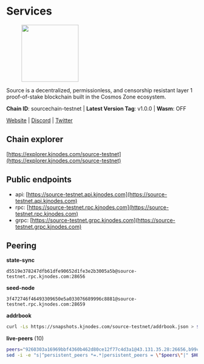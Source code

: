 # Services

<figure><img src="https://raw.githubusercontent.com/kj89/testnet_manuals/main/pingpub/logos/source.png" width="150" alt=""><figcaption></figcaption></figure>

Source is a decentralized, permissionless, and censorship resistant layer 1 proof-of-stake blockchain built in the Cosmos Zone ecosystem.

**Chain ID**: sourcechain-testnet | **Latest Version Tag**: v1.0.0 | **Wasm**: OFF

[Website](https://www.sourceprotocol.io/) | [Discord](https://discord.io/SourceProtocol) | [Twitter](https://www.twitter.com/sourceprotocol_)




## Chain explorer
[https://explorer.kjnodes.com/source-testnet](https://explorer.kjnodes.com/source-testnet)

## Public endpoints

* api: [https://source-testnet.api.kjnodes.com](https://source-testnet.api.kjnodes.com)
* rpc: [https://source-testnet.rpc.kjnodes.com](https://source-testnet.rpc.kjnodes.com)
* grpc: [https://source-testnet.grpc.kjnodes.com](https://source-testnet.grpc.kjnodes.com)

## Peering

**state-sync**

```text
d5519e378247dfb61dfe90652d1fe3e2b3005a5b@source-testnet.rpc.kjnodes.com:28656
```

**seed-node**

```text
3f472746f46493309650e5a033076689996c8881@source-testnet.rpc.kjnodes.com:28659
```

**addrbook**
```bash
curl -Ls https://snapshots.kjnodes.com/source-testnet/addrbook.json > $HOME/.source/config/addrbook.json
```

**live-peers** (10)
```bash
peers="9260303a16969bbf4360b462d80ce12f77c4d3a1@43.131.35.28:26656,b99c46a83e72280ccdb81994fd60b9b1cc74b1ab@84.21.171.142:26656,2c20351736d27e50952695801a4d77122ead307f@62.171.180.83:26656,bdf9b6ad38b803358e7fd99f35b14795ebcd8144@190.2.155.67:29656,d960215e0788fcfc04b9e2e824e5751bf1efe7fc@65.108.82.152:26656,492d7c007dd37f05d2b469865685eb9e4460a379@35.87.85.162:26656,503ec9be5c5542700b7f93d65dfc68371d38e6e9@16.163.74.176:26656,d5519e378247dfb61dfe90652d1fe3e2b3005a5b@65.109.68.190:28656,e225dac8c3407df8419fb01f4255d72212a3b6ee@194.233.80.252:26656,eced2139ee25834946b40a30a9469f247c9060a0@62.171.178.219:26656"
sed -i -e "s|^persistent_peers *=.*|persistent_peers = \"$peers\"|" $HOME/.source/config/config.toml
```
